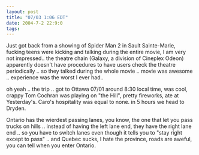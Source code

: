```yaml
---
layout: post
title: "07/03 1:06 EDT"
date: 2004-7-2 22:9:0
tags: 
---
```


Just got back from a showing of Spider Man 2 in Sault Sainte-Marie, fucking teens were kicking and talking during the entire movie, I am very not impressed.. the theatre chain (Galaxy, a division of Cineplex Odeon) apparently doesn't have procedures to have users check the theatre periodically .. so they talked during the whole movie .. movie was awesome .. experience was the worst I ever had..

oh yeah .. the trip .. got to Ottawa 07/01 around 8:30 local time, was cool, crappy Tom Cochran was playing on "the Hill", pretty fireworks, ate at Yesterday's. Caro's hospitality was equal to none. in 5 hours we head to Dryden.

Ontario has the wierdest passing lanes, you know, the one that let you pass trucks on hills .. instead of having the left lane end, they have the right lane end .. so you have to switch lanes even though it tells you to "stay right except to pass" .. and Quebec sucks, I hate the province, roads are aweful, you can tell when you enter Ontario.

